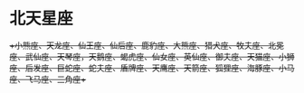# 北天星座
~~+小熊座、天龙座、仙王座、仙后座、鹿豹座、大熊座、猎犬座、牧夫座、北冕座、武仙座、天琴座，天鹅座、蝎虎座、仙女座、英仙座、御夫座、天猫座、小狮座、后发座、巨蛇座、蛇夫座、盾牌座、天鹰座、天箭座、狐狸座、海豚座、小马座、飞马座、三角座+~~